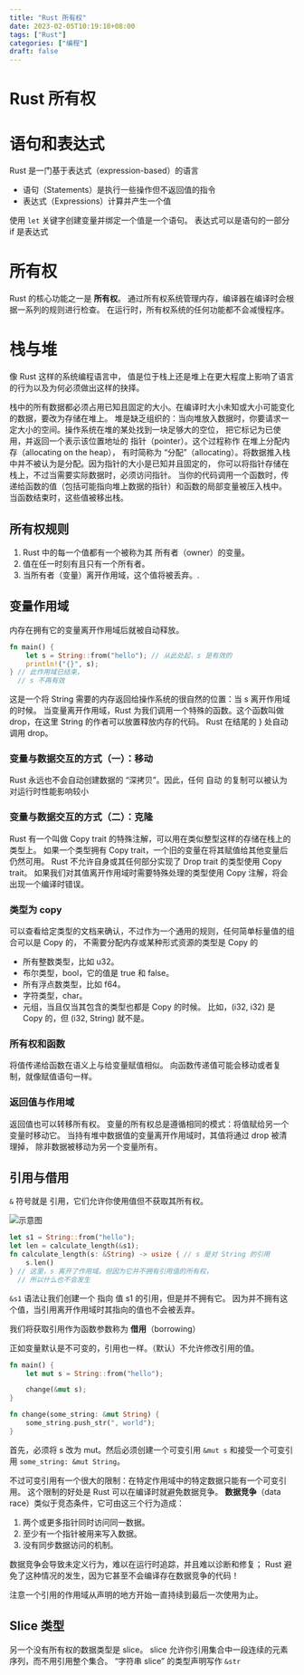 ```yaml
---
title: "Rust 所有权"
date: 2023-02-05T10:19:18+08:00
tags: ["Rust"]
categories: ["编程"]
draft: false
---
```


# Rust 所有权

# 语句和表达式

Rust 是一门基于表达式（expression-based）的语言

- 语句（Statements）是执行一些操作但不返回值的指令
- 表达式（Expressions）计算并产生一个值

使用 `let` 关键字创建变量并绑定一个值是一个语句。 表达式可以是语句的一部分 if
是表达式

# 所有权

Rust 的核心功能之一是 **所有权**。
通过所有权系统管理内存，编译器在编译时会根据一系列的规则进行检查。
在运行时，所有权系统的任何功能都不会减慢程序。

# 栈与堆

像 Rust 这样的系统编程语言中，
值是位于栈上还是堆上在更大程度上影响了语言的行为以及为何必须做出这样的抉择。

栈中的所有数据都必须占用已知且固定的大小。在编译时大小未知或大小可能变化的数据，要改为存储在堆上。
堆是缺乏组织的：当向堆放入数据时，你要请求一定大小的空间。操作系统在堆的某处找到一块足够大的空位，
把它标记为已使用，并返回一个表示该位置地址的 指针（pointer）。这个过程称作
在堆上分配内存（allocating on the heap）， 有时简称为
“分配”（allocating）。将数据推入栈中并不被认为是分配。因为指针的大小是已知并且固定的，
你可以将指针存储在栈上，不过当需要实际数据时，必须访问指针。
当你的代码调用一个函数时，传递给函数的值（包括可能指向堆上数据的指针）和函数的局部变量被压入栈中。
当函数结束时，这些值被移出栈。

## 所有权规则

1. Rust 中的每一个值都有一个被称为其 所有者（owner）的变量。
2. 值在任一时刻有且只有一个所有者。
3. 当所有者（变量）离开作用域，这个值将被丢弃。.

## 变量作用域

内存在拥有它的变量离开作用域后就被自动释放。

```rust
fn main() {
    let s = String::from("hello"); // 从此处起，s 是有效的
    println!("{}", s);
} // 此作用域已结束，
  // s 不再有效
```

这是一个将 String 需要的内存返回给操作系统的很自然的位置：当 s
离开作用域的时候。 当变量离开作用域，Rust 为我们调用一个特殊的函数。这个函数叫做
drop，在这里 String 的作者可以放置释放内存的代码。 Rust 在结尾的 } 处自动调用
drop。

### 变量与数据交互的方式（一）：移动

Rust 永远也不会自动创建数据的 “深拷贝”。因此，任何 自动
的复制可以被认为对运行时性能影响较小

### 变量与数据交互的方式（二）：克隆

Rust 有一个叫做 Copy trait
的特殊注解，可以用在类似整型这样的存储在栈上的类型上。 如果一个类型拥有 Copy
trait，一个旧的变量在将其赋值给其他变量后仍然可用。 Rust
不允许自身或其任何部分实现了 Drop trait 的类型使用 Copy trait。
如果我们对其值离开作用域时需要特殊处理的类型使用 Copy
注解，将会出现一个编译时错误。

### 类型为 copy

可以查看给定类型的文档来确认，不过作为一个通用的规则，任何简单标量值的组合可以是
Copy 的， 不需要分配内存或某种形式资源的类型是 Copy 的

- 所有整数类型，比如 u32。
- 布尔类型，bool，它的值是 true 和 false。
- 所有浮点数类型，比如 f64。
- 字符类型，char。
- 元组，当且仅当其包含的类型也都是 Copy 的时候。 比如，(i32, i32) 是 Copy 的，但
  (i32, String) 就不是。

### 所有权和函数

将值传递给函数在语义上与给变量赋值相似。
向函数传递值可能会移动或者复制，就像赋值语句一样。

### 返回值与作用域

返回值也可以转移所有权。
变量的所有权总是遵循相同的模式：将值赋给另一个变量时移动它。
当持有堆中数据值的变量离开作用域时，其值将通过 drop 被清理掉，
除非数据被移动为另一个变量所有。

## 引用与借用

`&` 符号就是 引用，它们允许你使用值但不获取其所有权。

![示意图](/images/Rust/reference.svg)

```rust
let s1 = String::from("hello");
let len = calculate_length(&s1);
fn calculate_length(s: &String) -> usize { // s 是对 String 的引用
    s.len()
} // 这里，s 离开了作用域。但因为它并不拥有引用值的所有权，
  // 所以什么也不会发生
```

`&s1` 语法让我们创建一个 指向 值 s1 的引用，但是并不拥有它。
因为并不拥有这个值，当引用离开作用域时其指向的值也不会被丢弃。

我们将获取引用作为函数参数称为 **借用**（borrowing）

正如变量默认是不可变的，引用也一样。（默认）不允许修改引用的值。

```rust
fn main() {
    let mut s = String::from("hello");

    change(&mut s);
}

fn change(some_string: &mut String) {
    some_string.push_str(", world");
}
```

首先，必须将 s 改为 mut。然后必须创建一个可变引用 `&mut s` 和接受一个可变引用
`some_string: &mut String`。

不过可变引用有一个很大的限制：在特定作用域中的特定数据只能有一个可变引用。
这个限制的好处是 Rust 可以在编译时就避免数据竞争。 **数据竞争**（data
race）类似于竞态条件，它可由这三个行为造成：

1. 两个或更多指针同时访问同一数据。
2. 至少有一个指针被用来写入数据。
3. 没有同步数据访问的机制。

数据竞争会导致未定义行为，难以在运行时追踪，并且难以诊断和修复； Rust
避免了这种情况的发生，因为它甚至不会编译存在数据竞争的代码！

注意一个引用的作用域从声明的地方开始一直持续到最后一次使用为止。

## Slice 类型

另一个没有所有权的数据类型是 slice。 slice
允许你引用集合中一段连续的元素序列，而不用引用整个集合。 “字符串 slice”
的类型声明写作 `&str`

